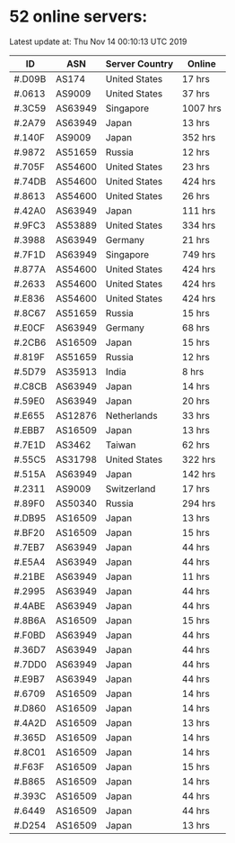 # 52 online servers:

Latest update at: Thu Nov 14 00:10:13 UTC 2019

| ID | ASN | Server Country | Online |
| -- | --- | -------------- | ------ |
| #.D09B | AS174 | United States | 17 hrs |
| #.0613 | AS9009 | United States | 37 hrs |
| #.3C59 | AS63949 | Singapore | 1007 hrs |
| #.2A79 | AS63949 | Japan | 13 hrs |
| #.140F | AS9009 | Japan | 352 hrs |
| #.9872 | AS51659 | Russia | 12 hrs |
| #.705F | AS54600 | United States | 23 hrs |
| #.74DB | AS54600 | United States | 424 hrs |
| #.8613 | AS54600 | United States | 26 hrs |
| #.42A0 | AS63949 | Japan | 111 hrs |
| #.9FC3 | AS53889 | United States | 334 hrs |
| #.3988 | AS63949 | Germany | 21 hrs |
| #.7F1D | AS63949 | Singapore | 749 hrs |
| #.877A | AS54600 | United States | 424 hrs |
| #.2633 | AS54600 | United States | 424 hrs |
| #.E836 | AS54600 | United States | 424 hrs |
| #.8C67 | AS51659 | Russia | 15 hrs |
| #.E0CF | AS63949 | Germany | 68 hrs |
| #.2CB6 | AS16509 | Japan | 15 hrs |
| #.819F | AS51659 | Russia | 12 hrs |
| #.5D79 | AS35913 | India | 8 hrs |
| #.C8CB | AS63949 | Japan | 14 hrs |
| #.59E0 | AS63949 | Japan | 20 hrs |
| #.E655 | AS12876 | Netherlands | 33 hrs |
| #.EBB7 | AS16509 | Japan | 13 hrs |
| #.7E1D | AS3462 | Taiwan | 62 hrs |
| #.55C5 | AS31798 | United States | 322 hrs |
| #.515A | AS63949 | Japan | 142 hrs |
| #.2311 | AS9009 | Switzerland | 17 hrs |
| #.89F0 | AS50340 | Russia | 294 hrs |
| #.DB95 | AS16509 | Japan | 13 hrs |
| #.BF20 | AS16509 | Japan | 15 hrs |
| #.7EB7 | AS63949 | Japan | 44 hrs |
| #.E5A4 | AS63949 | Japan | 44 hrs |
| #.21BE | AS63949 | Japan | 11 hrs |
| #.2995 | AS63949 | Japan | 44 hrs |
| #.4ABE | AS63949 | Japan | 44 hrs |
| #.8B6A | AS16509 | Japan | 15 hrs |
| #.F0BD | AS63949 | Japan | 44 hrs |
| #.36D7 | AS63949 | Japan | 44 hrs |
| #.7DD0 | AS63949 | Japan | 44 hrs |
| #.E9B7 | AS63949 | Japan | 44 hrs |
| #.6709 | AS16509 | Japan | 14 hrs |
| #.D860 | AS16509 | Japan | 14 hrs |
| #.4A2D | AS16509 | Japan | 13 hrs |
| #.365D | AS16509 | Japan | 14 hrs |
| #.8C01 | AS16509 | Japan | 14 hrs |
| #.F63F | AS16509 | Japan | 15 hrs |
| #.B865 | AS16509 | Japan | 14 hrs |
| #.393C | AS16509 | Japan | 44 hrs |
| #.6449 | AS16509 | Japan | 44 hrs |
| #.D254 | AS16509 | Japan | 13 hrs |

